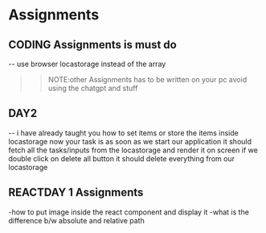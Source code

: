 # Assignments
## CODING Assignments is must do
-- use browser locastorage instead of the array

>>NOTE:other Assignments has to be written on your pc
avoid using the chatgpt and stuff

## DAY2
-- i have already taught you how to set items or store the items inside
locastorage now your task is as soon as we start our application
it should fetch all the tasks/inputs from the locastorage and render it on screen
if we double click on delete all button it should delete everything from our
locastorage


## REACTDAY 1 Assignments
-how to put image inside the react component and display it
-what is the difference b/w absolute and relative path
